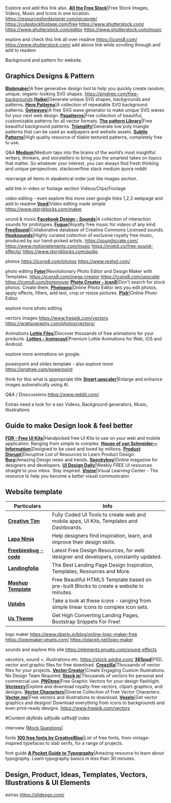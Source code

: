 
Explore and add this link also.
**[All the Free Stock](https://allthefreestock.com/)**|Free Stock Images, Videos, Music and Icons in one location.
https://resourcesfordesigner.com/picspree/
https://cutestockfootage.com/free
https://www.shutterstock.com/
https://www.shutterstock.com/editor
https://www.shutterstock.com/music


explore and check this link all over readme
https://icons8.com/
https://www.shutterstock.com/
add above link while scrolling through and add to readem

Background and pattern for website.

## Graphics Designs & Pattern
**[Blobmaker](https://www.blobmaker.app/)**|A free generative design tool to help you quickly create random, unique, organic-looking SVG shapes.
https://pngtree.com/free-backgrounds
**[Haikei](https://app.haikei.app/)**|Generate unique SVG shapes, backgrounds and patterns.
**[Hero Patterns](http://www.heropatterns.com/)**|A collection of repeatable SVG background patterns.
**[Getwaves](https://getwaves.io/)**|A free SVG wave generator to make unique SVG waves for your next web design.
**[Paaatterns](https://products.ls.graphics/paaatterns/)**|Free collection of beautiful, customizable patterns for all vector formats.
**[The pattern Library](http://thepatternlibrary.com/)**|Free beautiful background patterns.
**[Trianglify](https://trianglify.io/)**|Generate low poly triangle patterns that can be used as wallpapers and website assets.
**[Subtle Patterns](https://www.toptal.com/designers/subtlepatterns/)**|High quality resource of tilable textured patterns, completely free to use.


Q&A
**[Medium](https://medium.com/)**|Medium taps into the brains of the world’s most insightful writers, thinkers, and storytellers to bring you the smartest takes on topics that matter. So whatever your interest, you can always find fresh thinking and unique perspectives.
stackoverflow
stack medium
quora
reddit

rearrange all items in alpabetical order just like images section.

add link in video or footage section
Videos/Clips/Footage


video editing - even explore this more over google links 1,2,3 webpage and add to readme
**[Veed](https://www.veed.io/)**|Video editing made simple
https://www.storyblocks.com/maker

sound & music
**[Facebook Design - Sounds](https://design.facebook.com/toolsandresources/sound-kit-for-prototypes/)**|A collection of interaction sounds for prototypes.
**[Fugue](https://icons8.com/music)**|Royalty free music for videos of any kind.
**[FreeSound](https://freesound.org/)**|Collaborative database of Creative Commons Licensed sounds.
**[Hooksounds](https://www.hooksounds.com/)**|Highly curated collection of exclusive royalty free music, produced by our hand-picked artists.
https://soundscrate.com/
https://www.motionelements.com/music
https://mixkit.co/free-sound-effects/
https://www.storyblocks.com/audio

photos
https://icons8.com/photos
https://www.reshot.com/

photo editing
**[Fotor](https://www.fotor.com/)**|Revolutionary Photo Editor and Design Maker with Templates.
https://icons8.com/mega-creator
https://icons8.com/upscaler
https://icons8.com/bgremover
**[Photo Creator - icon8](https://photos.icons8.com/creator)**|Don't search for stock photos. Create them.
**[Photopea](https://www.photopea.com/)**|Online Photo Editor lets you edit photos, apply effects, filters, add text, crop or resize pictures.
**[Pixlr](https://pixlr.com/x/)**|Online Photo Editor.


explore more photo editing



vectors images
https://www.freepik.com/vectors
https://gratisography.com/photos/vectors/


Animations
**[Lottie Files](https://lottiefiles.com/)**|Discover thousands of free animations for your products.
**[Lotties - Iconscout](https://iconscout.com/lotties)**|Premium Lottie Animations for Web, iOS and Android.

explore more animations on google.


powerpoint and slides template - also explore more
https://pngtree.com/powerpoint


think for this what is appropriate title
**[Smart upscaler](https://icons8.com/upscaler)**|Enlarge and enhance images automatically using AI.

Q&A / Disscussions
https://www.reddit.com/


Extras need a look for a sec
Videos, Background generators, Music, Illustrations

## Guide to make Design look & feel better
**[FDR - Free UI Kits](https://freedesignresources.net/category/free-ui-kits/)**|Handpicked free UI Kits to use on your web and mobile application. Ranging from simple to complex.
**[House of van Schneider—Information](https://vanschneider.com/)**|Designed to be used and loved by millions.
**[Product Disrupt](https://productdisrupt.com/)**|Disruptive List of Resources to Learn Product Design.
**[Rora](https://rora.co/)**|Amazing Design news and trends.
**[Speckyboy](https://speckyboy.com/)**|Online magazine for designers and developers.
**[UI Design Daily](https://uidesigndaily.com/)**|Weekly FREE UI resources straight to your inbox. Stay inspired.
**[Visme](https://visme.co/blog/)**|Visual Learning Center - The resource to help you become a better visual communicator.


## Website template

Particulars|Info
-|-
**[Creative Tim](https://www.creative-tim.com/)**|Fully Coded UI Tools to create web and mobile apps, UI Kits, Templates and Dashboards.
**[Lapa Ninja](https://www.lapa.ninja/)**|Help designers find inspiration, learn, and improve their design skills.
**[Freebiesbug - code](https://freebiesbug.com/code-stuff/)**|Latest Free Design Resources, for web designer and developers, constantly updated.
**[Landingfolio](https://www.landingfolio.com/)**|The Best Landing Page Design Inspiration, Templates, Resources and More.
**[Mashup Template](http://www.mashup-template.com/)**|Free Beautiful HTML5 Template based on pre-built Blocks to create a website in minutes.
**[Uplabs](https://www.uplabs.com/templates)**|Take a look at these icons - ranging from simple linear icons to complex icon sets.
**[Ux Theme](https://uxtheme.net/shade/)**|Get High Converting Landing Pages, Bootstrap Snippets For Free!


logo maker
https://www.oberlo.in/blog/online-logo-maker-free
https://logomaker.vexels.com/
https://placeit.net/logo-maker

sounds and explore this site
https://elements.envato.com/sound-effects


vecotors, sound =, illustrations etc.
https://stock.adobe.com/
**[365psd](https://365psd.com/)**|PSD, vector and graphic files for free download.
**[Creazilla](https://creazilla.com/)**|Thousands of vector files for your projects.
**[Vector Creator](https://icons8.com/vector-creator)**|Create Engaging Custom Illustrations. No Design Team Required.
**[Stock io](https://www.stockio.com/free-vectors/)**|Thousands of vectors for personal and commercial use.
**[PNGtree](https://pngtree.com/free-vectors)**|Free Graphic Vectors for your design flashlight.
**[Vecteezy](https://www.vecteezy.com/)**|Explore and download royalty-free vectors, clipart graphics, and designs.
**[Vector Characters](https://vectorcharacters.net/)**|Diverse Collection of Free Vector Characters.
**[Vector.me](https://vector.me/)**|Free vectors and illustrations to download.
**[Vexels](https://www.vexels.com/free-vectors/)**|Get vector graphics and designs! Download everything from icons to backgrounds and even print-ready designs.
https://www.freepik.com/vectors


#Content
dkjfklds
sdfjsdlk
sdflsdjf
index

interview
|[Mock Questions](https://www.mockquestions.com/)|

fonts
**[100 free fonts by CreativeBloq](https://www.creativebloq.com/graphic-design-tips/best-free-fonts-for-designers-1233380)**|List of free fonts, from vintage-inspired typefaces to slab serifs, for a range of projects.

font guide
**[A Pocket Guide to Typography](http://www.typogui.de/)**|Amazing resource to learn about typography. Learn typography basics in less than 30 minutes.

## Design, Product, Ideas, Templates, Vectors, Illustrations & UI Elements



extras
https://slidesgo.com/



